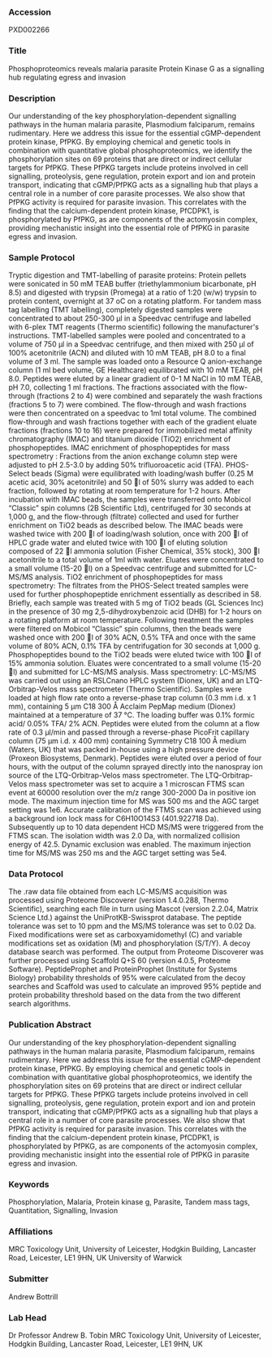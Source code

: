 ### Accession
PXD002266

### Title
Phosphoproteomics reveals malaria parasite Protein Kinase G as a signalling hub regulating egress and invasion

### Description
Our understanding of the key phosphorylation-dependent signalling pathways in the human malaria parasite, Plasmodium falciparum, remains rudimentary. Here we address this issue for the essential cGMP-dependent protein kinase, PfPKG. By employing chemical and genetic tools in combination with quantitative global phosphoproteomics, we identify the phosphorylation sites on 69 proteins that are direct or indirect cellular targets for PfPKG. These PfPKG targets include proteins involved in cell signalling, proteolysis, gene regulation, protein export and ion and protein transport, indicating that cGMP/PfPKG acts as a signalling hub that plays a central role in a number of core parasite processes. We also show that PfPKG activity is required for parasite invasion. This correlates with the finding that the calcium-dependent protein kinase, PfCDPK1, is phosphorylated by PfPKG, as are components of the actomyosin complex, providing mechanistic insight into the essential role of PfPKG in parasite egress and invasion.

### Sample Protocol
Tryptic digestion and TMT-labelling of parasite proteins: Protein pellets were sonicated in 50 mM TEAB buffer (triethylammonium bicarbonate, pH 8.5) and digested with trypsin (Promega) at a ratio of 1:20 (w/w) trypsin to protein content, overnight at 37 oC on a rotating platform. For tandem mass tag labelling (TMT labelling), completely digested samples were concentrated to about 250-300 µl in a Speedvac centrifuge and labelled with 6-plex TMT reagents (Thermo scientific) following the manufacturer's instructions. TMT-labelled samples were pooled and concentrated to a volume of 750 µl in a Speedvac centrifuge, and then mixed with 250 µl of 100% acetonitrile (ACN) and diluted with 10 mM TEAB, pH 8.0 to a final volume of 3 ml. The sample was loaded onto a Resource Q anion-exchange column (1 ml bed volume, GE Healthcare) equilibrated with 10 mM TEAB, pH 8.0. Peptides were eluted by a linear gradient of 0-1 M NaCl in 10 mM TEAB, pH 7.0, collecting 1 ml fractions. The fractions associated with the flow-through (fractions 2 to 4) were combined and separately the wash fractions (fractions 5 to 7) were combined. The flow-through and wash fractions were then concentrated on a speedvac to 1ml total volume. The combined flow-through and wash fractions together with each of the gradient eluate fractions (fractions 10 to 16) were prepared for immobilized metal affinity chromatography (IMAC) and titanium dioxide (TiO2) enrichment of phosphopeptides.   IMAC enrichment of phosphopeptides for mass spectrometry : Fractions from the anion exchange column step were adjusted to pH 2.5-3.0 by adding 50% trifluoroacetic acid (TFA). PHOS-Select beads (Sigma) were equilibrated with loading/wash buffer (0.25 M acetic acid, 30% acetonitrile) and 50 l of 50% slurry was added to each fraction, followed by rotating at room temperature for 1-2 hours. After incubation with IMAC beads, the samples were transferred onto Mobicol “Classic” spin columns (2B Scientific Ltd), centrifuged for 30 seconds at 1,000 g, and the flow-through (filtrate) collected and used for further enrichment on TiO2 beads as described below. The  IMAC beads were washed twice with 200 l of loading/wash solution, once with 200 l of HPLC grade water and eluted twice with 100 l of eluting solution composed of 22 l ammonia solution (Fisher Chemical, 35% stock), 300 l acetonitrile to a total volume of 1ml with water. Eluates were concentrated to a small volume (15-20 l) on a Speedvac centrifuge and submitted for LC-MS/MS analysis.   TiO2 enrichment of phosphopeptides for mass spectrometry: The filtrates from the PHOS-Select treated samples were used for further phosphopeptide enrichment essentially as described in 58. Briefly, each sample was treated with 5 mg of TiO2 beads (GL Sciences Inc) in the presence of 30 mg 2,5-dihydroxybenzoic acid (DHB) for 1-2 hours on a rotating platform at room temperature. Following treatment the samples were filtered on Mobicol “Classic” spin columns, then the beads were washed once with 200 l of 30% ACN, 0.5% TFA and once with the same volume of 80% ACN, 0.1% TFA by centrifugation for 30 seconds at 1,000 g. Phosphopeptides bound to the TiO2 beads were eluted twice with 100 l of 15% ammonia solution. Eluates were concentrated to a small volume (15-20 l) and submitted for LC-MS/MS analysis.  Mass spectrometry: LC-MS/MS was carried out using an RSLCnano HPLC system (Dionex, UK) and an LTQ-Orbitrap-Velos mass spectrometer (Thermo Scientific). Samples were loaded at high flow rate onto a reverse-phase trap column (0.3 mm i.d. x 1 mm), containing 5 μm C18 300 Å Acclaim PepMap medium (Dionex) maintained at a temperature of 37 °C. The loading buffer was 0.1% formic acid/ 0.05% TFA/ 2% ACN. Peptides were eluted from the column at a flow rate of 0.3 µl/min and passed through a reverse-phase PicoFrit capillary column (75 μm i.d. x 400 mm) containing Symmetry C18 100 Å medium (Waters, UK) that was packed in-house using a high pressure device (Proxeon Biosystems, Denmark). Peptides were eluted over a period of four hours, with the output of the column sprayed directly into the nanospray ion source of the LTQ-Orbitrap-Velos mass spectrometer. The LTQ-Orbitrap-Velos mass spectrometer was set to acquire a 1 microscan FTMS scan event at 60000 resolution over the m/z range 300-2000 Da in positive ion mode. The maximum injection time for MS was 500 ms and the AGC target setting was 1e6. Accurate calibration of the FTMS scan was achieved using a background ion lock mass for C6H10O14S3 (401.922718 Da). Subsequently up to 10 data dependent HCD MS/MS were triggered from the FTMS scan. The isolation width was 2.0 Da, with normalized collision energy of 42.5. Dynamic exclusion was enabled. The maximum injection time for MS/MS was 250 ms and the AGC target setting was 5e4.

### Data Protocol
The .raw data file obtained from each LC-MS/MS acquisition was processed using Proteome Discoverer (version 1.4.0.288, Thermo Scientific), searching each file in turn using Mascot (version 2.2.04, Matrix Science Ltd.) against the UniProtKB-Swissprot database. The peptide tolerance was set to 10 ppm and the MS/MS tolerance was set to 0.02 Da. Fixed modifications were set as carboxyamidomethyl (C) and variable modifications set as oxidation (M) and phosphorylation (S/T/Y). A decoy database search was performed. The output from Proteome Discoverer was further processed using Scaffold Q+S 60 (version 4.0.5, Proteome Software). PeptideProphet and ProteinProphet (Institute for Systems Biology) probability thresholds of 95% were calculated from the decoy searches and Scaffold was used to calculate an improved 95% peptide and protein probability threshold  based on the data from the two different search algorithms.

### Publication Abstract
Our understanding of the key phosphorylation-dependent signalling pathways in the human malaria parasite, Plasmodium falciparum, remains rudimentary. Here we address this issue for the essential cGMP-dependent protein kinase, PfPKG. By employing chemical and genetic tools in combination with quantitative global phosphoproteomics, we identify the phosphorylation sites on 69 proteins that are direct or indirect cellular targets for PfPKG. These PfPKG targets include proteins involved in cell signalling, proteolysis, gene regulation, protein export and ion and protein transport, indicating that cGMP/PfPKG acts as a signalling hub that plays a central role in a number of core parasite processes. We also show that PfPKG activity is required for parasite invasion. This correlates with the finding that the calcium-dependent protein kinase, PfCDPK1, is phosphorylated by PfPKG, as are components of the actomyosin complex, providing mechanistic insight into the essential role of PfPKG in parasite egress and invasion.

### Keywords
Phosphorylation, Malaria, Protein kinase g, Parasite, Tandem mass tags, Quantitation, Signalling, Invasion

### Affiliations
MRC Toxicology Unit, University of Leicester, Hodgkin Building, Lancaster Road, Leicester, LE1 9HN, UK
University of Warwick

### Submitter
Andrew Bottrill

### Lab Head
Dr Professor Andrew B. Tobin
MRC Toxicology Unit, University of Leicester, Hodgkin Building, Lancaster Road, Leicester, LE1 9HN, UK


